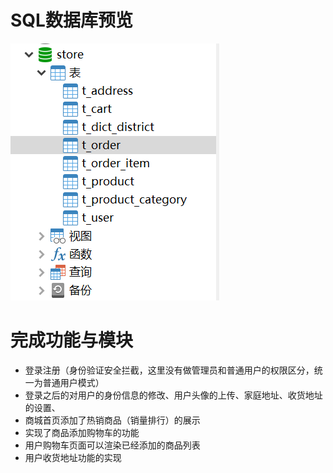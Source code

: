 #  SQL数据库预览

![image-20220604005400736](https://github.com/Han2Tong/store/blob/master/img/image-20220604005400736.png)

# 完成功能与模块

* 登录注册（身份验证安全拦截，这里没有做管理员和普通用户的权限区分，统一为普通用户模式）
* 登录之后的对用户的身份信息的修改、用户头像的上传、家庭地址、收货地址的设置、
* 商城首页添加了热销商品（销量排行）的展示
* 实现了商品添加购物车的功能
* 用户购物车页面可以渲染已经添加的商品列表
* 用户收货地址功能的实现
